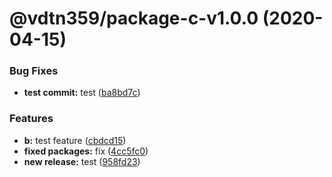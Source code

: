 # @vdtn359/package-c-v1.0.0 (2020-04-15)


### Bug Fixes

* **test commit:** test ([ba8bd7c](https://github.com/sportywide/mono-repo-test/commit/ba8bd7c653e403b298fbf64ea09d0dc9532b360f))


### Features

* **b:** test feature ([cbdcd15](https://github.com/sportywide/mono-repo-test/commit/cbdcd158c93c2e3a35a6ea299fc8b3fad79db999))
* **fixed packages:** fix ([4cc5fc0](https://github.com/sportywide/mono-repo-test/commit/4cc5fc037071bd4120ec3b538d8f2cb09bec5e5a))
* **new release:** test ([958fd23](https://github.com/sportywide/mono-repo-test/commit/958fd23b505a8c6aa43f7bcbaafc4b9353a0656a))
